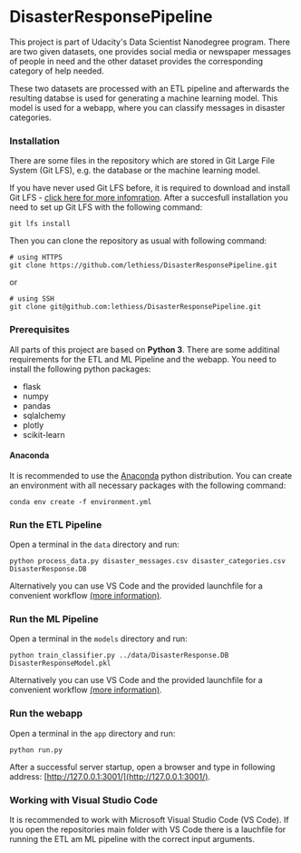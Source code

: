 # DisasterResponsePipeline

This project is part of Udacity's Data Scientist Nanodegree program. There are two given datasets, one provides social media or newspaper messages of people in need and the other dataset provides the corresponding category of help needed.

These two datasets are processed with an ETL pipeline and afterwards the resulting databse is used for generating a machine learning model. This model is used for a webapp, where you can classify messages in disaster categories. 

### Installation

There are some files in the repository which are stored in Git Large File System (Git LFS), e.g. the database or the machine learning model.

If you have never used Git LFS before, it is required to download and install Git LFS - [click here for more infomration](https://git-lfs.github.com/). After a succesfull installation you need to set up Git LFS with the following command:

```
git lfs install
```
Then you can clone the repository as usual with following command:
```
# using HTTPS
git clone https://github.com/lethiess/DisasterResponsePipeline.git
```
or
```
# using SSH
git clone git@github.com:lethiess/DisasterResponsePipeline.git
```

### Prerequisites

All parts of this project are based on **Python 3**. There are some additinal requirements for the ETL and ML Pipeline and the webapp. You need to install the following python packages:
- flask
- numpy
- pandas
- sqlalchemy 
- plotly
- scikit-learn

#### Anaconda

It is recommended to use the [Anaconda](https://anaconda.org/) python distribution. You can create an environment with all necessary packages with the following command:

```
conda env create -f environment.yml
```

### Run the ETL Pipeline

Open a terminal in the ```data``` directory and run:
```
python process_data.py disaster_messages.csv disaster_categories.csv DisasterResponse.DB
```

Alternatively you can use VS Code and the provided launchfile for a convenient workflow [(more information)](#vscode).

### Run the ML Pipeline

Open a terminal in the ```models``` directory and run:
```
python train_classifier.py ../data/DisasterResponse.DB DisasterResponseModel.pkl
```

Alternatively you can use VS Code and the provided launchfile for a convenient workflow [(more information)](#vscode).

### Run the webapp

Open a terminal in the ```app``` directory and run:
 ```
 python run.py 
 ```

After a successful server startup, open a browser and type in following address: [http://127.0.0.1:3001/](http://127.0.0.1:3001/).

### Working with Visual Studio Code <a name="vscode"></a>

It is recommended to work with Microsoft Visual Studio Code (VS Code). If you open the repositories main folder with VS Code there is a lauchfile for running the ETL am ML pipeline with the correct input arguments. 
